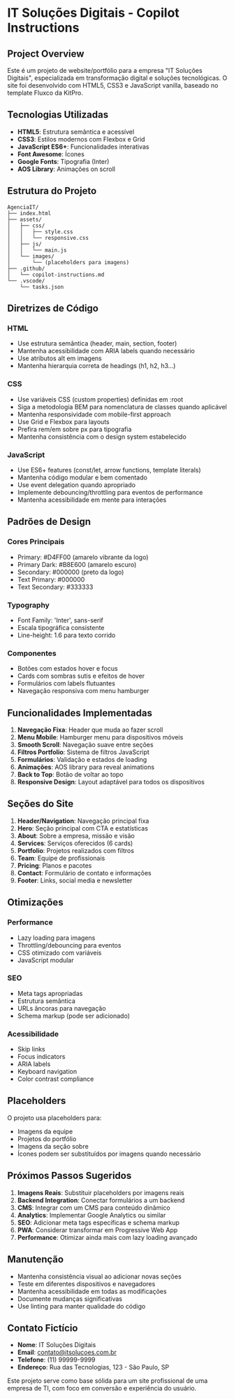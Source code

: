 <!-- Use this file to provide workspace-specific custom instructions to Copilot. For more details, visit https://code.visualstudio.com/docs/copilot/copilot-customization#_use-a-githubcopilotinstructionsmd-file -->

# IT Soluções Digitais - Copilot Instructions

## Project Overview
Este é um projeto de website/portfólio para a empresa "IT Soluções Digitais", especializada em transformação digital e soluções tecnológicas. O site foi desenvolvido com HTML5, CSS3 e JavaScript vanilla, baseado no template Fluxco da KitPro.

## Tecnologias Utilizadas
- **HTML5**: Estrutura semântica e acessível
- **CSS3**: Estilos modernos com Flexbox e Grid
- **JavaScript ES6+**: Funcionalidades interativas
- **Font Awesome**: Ícones
- **Google Fonts**: Tipografia (Inter)
- **AOS Library**: Animações on scroll

## Estrutura do Projeto
```
AgenciaIT/
├── index.html
├── assets/
│   ├── css/
│   │   ├── style.css
│   │   └── responsive.css
│   ├── js/
│   │   └── main.js
│   └── images/
│       └── (placeholders para imagens)
├── .github/
│   └── copilot-instructions.md
└── .vscode/
    └── tasks.json
```

## Diretrizes de Código

### HTML
- Use estrutura semântica (header, main, section, footer)
- Mantenha acessibilidade com ARIA labels quando necessário
- Use atributos alt em imagens
- Mantenha hierarquia correta de headings (h1, h2, h3...)

### CSS
- Use variáveis CSS (custom properties) definidas em :root
- Siga a metodologia BEM para nomenclatura de classes quando aplicável
- Mantenha responsividade com mobile-first approach
- Use Grid e Flexbox para layouts
- Prefira rem/em sobre px para tipografia
- Mantenha consistência com o design system estabelecido

### JavaScript
- Use ES6+ features (const/let, arrow functions, template literals)
- Mantenha código modular e bem comentado
- Use event delegation quando apropriado
- Implemente debouncing/throttling para eventos de performance
- Mantenha acessibilidade em mente para interações

## Padrões de Design

### Cores Principais
- Primary: #D4FF00 (amarelo vibrante da logo)
- Primary Dark: #B8E600 (amarelo escuro)
- Secondary: #000000 (preto da logo)
- Text Primary: #000000
- Text Secondary: #333333

### Typography
- Font Family: 'Inter', sans-serif
- Escala tipográfica consistente
- Line-height: 1.6 para texto corrido

### Componentes
- Botões com estados hover e focus
- Cards com sombras sutis e efeitos de hover
- Formulários com labels flutuantes
- Navegação responsiva com menu hamburger

## Funcionalidades Implementadas

1. **Navegação Fixa**: Header que muda ao fazer scroll
2. **Menu Mobile**: Hamburger menu para dispositivos móveis
3. **Smooth Scroll**: Navegação suave entre seções
4. **Filtros Portfolio**: Sistema de filtros JavaScript
5. **Formulários**: Validação e estados de loading
6. **Animações**: AOS library para reveal animations
7. **Back to Top**: Botão de voltar ao topo
8. **Responsive Design**: Layout adaptável para todos os dispositivos

## Seções do Site

1. **Header/Navigation**: Navegação principal fixa
2. **Hero**: Seção principal com CTA e estatísticas
3. **About**: Sobre a empresa, missão e visão
4. **Services**: Serviços oferecidos (6 cards)
5. **Portfolio**: Projetos realizados com filtros
6. **Team**: Equipe de profissionais
7. **Pricing**: Planos e pacotes
8. **Contact**: Formulário de contato e informações
9. **Footer**: Links, social media e newsletter

## Otimizações

### Performance
- Lazy loading para imagens
- Throttling/debouncing para eventos
- CSS otimizado com variáveis
- JavaScript modular

### SEO
- Meta tags apropriadas
- Estrutura semântica
- URLs âncoras para navegação
- Schema markup (pode ser adicionado)

### Acessibilidade
- Skip links
- Focus indicators
- ARIA labels
- Keyboard navigation
- Color contrast compliance

## Placeholders
O projeto usa placeholders para:
- Imagens da equipe
- Projetos do portfólio
- Imagens da seção sobre
- Ícones podem ser substituídos por imagens quando necessário

## Próximos Passos Sugeridos

1. **Imagens Reais**: Substituir placeholders por imagens reais
2. **Backend Integration**: Conectar formulários a um backend
3. **CMS**: Integrar com um CMS para conteúdo dinâmico
4. **Analytics**: Implementar Google Analytics ou similar
5. **SEO**: Adicionar meta tags específicas e schema markup
6. **PWA**: Considerar transformar em Progressive Web App
7. **Performance**: Otimizar ainda mais com lazy loading avançado

## Manutenção

- Mantenha consistência visual ao adicionar novas seções
- Teste em diferentes dispositivos e navegadores
- Mantenha acessibilidade em todas as modificações
- Documente mudanças significativas
- Use linting para manter qualidade do código

## Contato Fictício
- **Nome**: IT Soluções Digitais
- **Email**: contato@itsolucoes.com.br
- **Telefone**: (11) 99999-9999
- **Endereço**: Rua das Tecnologias, 123 - São Paulo, SP

Este projeto serve como base sólida para um site profissional de uma empresa de TI, com foco em conversão e experiência do usuário.
